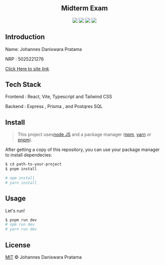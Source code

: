 <h2 align="center">Midterm Exam</h2>

<div align="center">
<a href="https://reactjs.org/"><image src="https://img.shields.io/static/v1?label=React&message=^18&style=for-the-badge&labelColor=FFFFFF&logo=react&color=61DAFB"/></a> <a href="https://www.typescriptlang.org/"><image src="https://img.shields.io/static/v1?label=TypeScript&message=^5&style=for-the-badge&labelColor=FFFFFF&logo=typescript&color=3178C6"/></a> <a href="https://www.typescriptlang.org/"><image src="https://img.shields.io/static/v1?label=Tailwind%20CSS&message=^3&style=for-the-badge&labelColor=FFFFFF&logo=tailwindcss&color=06B6D4"/></a> <a href="https://cn.vitejs.dev/"><image src="https://img.shields.io/static/v1?label=Vite&message=^4&style=for-the-badge&labelColor=FFFFFF&logo=vite&color=646CFF"/></a>
</div>

## Introduction
Name: Johannes Daniswara Pratama

NRP : 5025221276

[Click Here to site link](https://johannes-midterm.netlify.app/) 

## Tech Stack
Frontend : React, Vite, Typescript and Tailwind CSS

Backend : Express , Prisma , and Postqres SQL

## Install

> This project  uses[node JS](http://nodejs.org) and a package manager ([npm](https://npmjs.com), [yarn](https://yarnpkg.com/) or [pnpm](https://pnpm.io/)).

After getting a copy of this repository, you can use your package manager to install dependecies:

```sh
$ cd path-to-your-project
$ pnpm install

# npm install
# yarn install
```

## Usage

Let's run!

```sh
$ pnpm run dev
# npm run dev
# yarn run dev
```
## License

[MIT](LICENSE) © Johannes Daniswara Pratama

